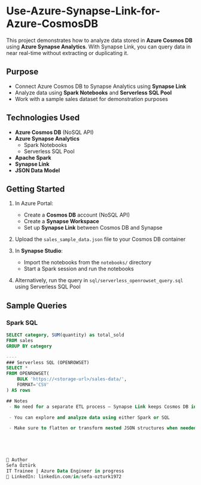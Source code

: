 # Use-Azure-Synapse-Link-for-Azure-CosmosDB

This project demonstrates how to analyze data stored in **Azure Cosmos DB** using **Azure Synapse Analytics**. With Synapse Link, you can query data in near real-time without extracting or duplicating it.

## Purpose

- Connect Azure Cosmos DB to Synapse Analytics using **Synapse Link**
- Analyze data using **Spark Notebooks** and **Serverless SQL Pool**
- Work with a sample sales dataset for demonstration purposes

## Technologies Used

- **Azure Cosmos DB** (NoSQL API)
- **Azure Synapse Analytics**
  - Spark Notebooks
  - Serverless SQL Pool
- **Apache Spark**
- **Synapse Link**
- **JSON Data Model**

## Getting Started

1. In Azure Portal:
   - Create a **Cosmos DB** account (NoSQL API)
   - Create a **Synapse Workspace**
   - Set up **Synapse Link** between Cosmos DB and Synapse

2. Upload the `sales_sample_data.json` file to your Cosmos DB container

3. In **Synapse Studio**:
   - Import the notebooks from the `notebooks/` directory
   - Start a Spark session and run the notebooks

4. Alternatively, run the query in `sql/serverless_openrowset_query.sql` using Serverless SQL Pool

## Sample Queries

### Spark SQL
```sql
SELECT category, SUM(quantity) as total_sold
FROM sales
GROUP BY category

----
### Serverless SQL (OPENROWSET)
SELECT *
FROM OPENROWSET(
    BULK 'https://<storage-url>/sales-data/',
    FORMAT='CSV'
) AS rows

## Notes
 - No need for a separate ETL process – Synapse Link keeps Cosmos DB in sync

 - You can explore and analyze data using either Spark or SQL

 - Make sure to flatten or transform nested JSON structures when needed





👤 Author
Sefa Öztürk
IT Trainee | Azure Data Engineer in progress
📇 LinkedIn: linkedin.com/in/sefa-ozturk1972

